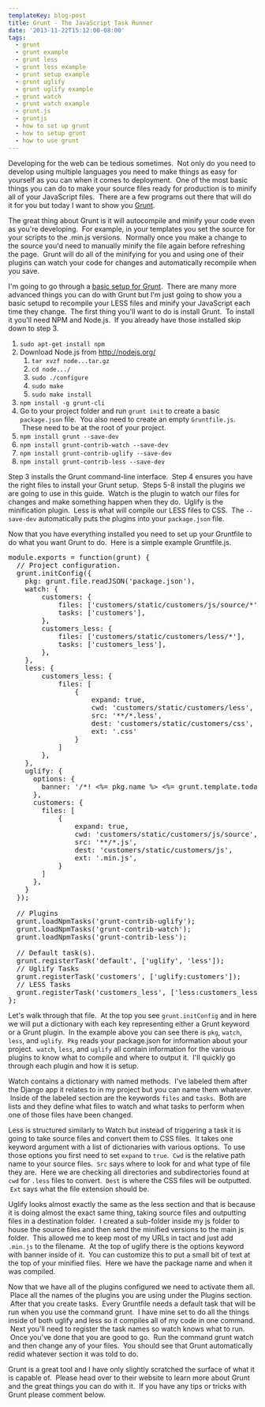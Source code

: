 ```yaml
---
templateKey: blog-post
title: Grunt - The JavaScript Task Runner
date: '2013-11-22T15:12:00-08:00'
tags:
  - grunt
  - grunt example
  - grunt less
  - grunt less example
  - grunt setup example
  - grunt uglify
  - grunt uglify example
  - grunt watch
  - grunt watch example
  - grunt.js
  - gruntjs
  - how to set up grunt
  - how to setup grunt
  - how to use grunt
---
```

Developing for the web can be tedious sometimes.  Not only do you need to develop using multiple languages you need to make things as easy for yourself as you can when it comes to deployment.  One of the most basic things you can do to make your source files ready for production is to minify all of your JavaScript files.  There are a few programs out there that will do it for you but today I want to show you <a title="Grunt" href="http://gruntjs.com/" target="_blank">Grunt</a>.

The great thing about Grunt is it will autocompile and minify your code even as you're developing.  For example, in your templates you set the source for your scripts to the .min.js versions.  Normally once you make a change to the source you'd need to manually minify the file again before refreshing the page.  Grunt will do all of the minifying for you and using one of their plugins can watch your code for changes and automatically recompile when you save.

I'm going to go through a <a href="http://gruntjs.com/getting-started" target="_blank">basic setup for Grunt</a>.  There are many more advanced things you can do with Grunt but I'm just going to show you a basic setupd to recompile your LESS files and minify your JavaScript each time they change.  The first thing you'll want to do is install Grunt.  To install it you'll need NPM and Node.js.  If you already have those installed skip down to step 3.
<ol>
	<li><code>sudo apt-get install npm</code></li>
	<li>Download Node.js from <a href="http://www.google.com/url?q=http%3A%2F%2Fnodejs.org%2F&amp;sa=D&amp;sntz=1&amp;usg=AFrqEzd01UNqDWamEggsGdsc_S6K90kYtQ">http://nodejs.org/</a>
<ol>
	<li><code>tar xvzf node...tar.gz</code></li>
	<li><code>cd node.../</code></li>
	<li><code>sudo ./configure</code></li>
	<li><code>sudo make</code></li>
	<li><code>sudo make install</code></li>
</ol>
</li>
	<li><code>npm install -g grunt-cli</code></li>
	<li>Go to your project folder and run <code>grunt init</code> to create a basic <code>package.json</code> file.  You also need to create an empty <code>Gruntfile.js</code>.  These need to be at the root of your project.</li>
	<li><code>npm install grunt --save-dev</code></li>
	<li><code>npm install grunt-contrib-watch --save-dev</code></li>
	<li><code>npm install grunt-contrib-uglify --save-dev</code></li>
	<li><code>npm install grunt-contrib-less --save-dev</code></li>
</ol>
Step 3 installs the Grunt command-line interface.  Step 4 ensures you have the right files to install your Grunt setup.  Steps 5-8 install the plugins we are going to use in this guide.  Watch is the plugin to watch our files for changes and make something happen when they do.  Uglify is the minification plugin.  Less is what will compile our LESS files to CSS.  The <code>--save-dev</code> automatically puts the plugins into your <code>package.json</code> file.

Now that you have everything installed you need to set up your Gruntfile to do what you want Grunt to do.  Here is a simple example Gruntfile.js.
<pre class="lang:js decode:true ">module.exports = function(grunt) {
  // Project configuration.
  grunt.initConfig({
    pkg: grunt.file.readJSON('package.json'),
    watch: {
        customers: {
            files: ['customers/static/customers/js/source/*'],
            tasks: ['customers'],
        },
        customers_less: {
            files: ['customers/static/customers/less/*'],
            tasks: ['customers_less'],
        },
    },
    less: {
        customers_less: {
            files: [
                {
                    expand: true,
                    cwd: 'customers/static/customers/less',
                    src: '**/*.less',
                    dest: 'customers/static/customers/css',
                    ext: '.css'
                }
            ]
        },
    },
    uglify: {
      options: {
        banner: '/*! &lt;%= pkg.name %&gt; &lt;%= grunt.template.today("yyyy-mm-dd") %&gt; */\n'
      },
      customers: {
        files: [
            {
                expand: true,
                cwd: 'customers/static/customers/js/source',
                src: '**/*.js',
                dest: 'customers/static/customers/js',
                ext: '.min.js',
            }
        ]
      },
    }
  });

  // Plugins
  grunt.loadNpmTasks('grunt-contrib-uglify');
  grunt.loadNpmTasks('grunt-contrib-watch');
  grunt.loadNpmTasks('grunt-contrib-less');

  // Default task(s).
  grunt.registerTask('default', ['uglify', 'less']);
  // Uglify Tasks
  grunt.registerTask('customers', ['uglify:customers']);
  // LESS Tasks
  grunt.registerTask('customers_less', ['less:customers_less']);
};</pre>
Let's walk through that file.  At the top you see <code>grunt.initConfig</code> and in here we will put a dictionary with each key representing either a Grunt keyword or a Grunt plugin.  In the example above you can see there is <code>pkg</code>, <code>watch</code>, <code>less</code>, and <code>uglify</code>.  <code>Pkg</code> reads your package.json for information about your project.  <code>watch</code>, <code>less</code>, and <code>uglify</code> all contain information for the various plugins to know what to compile and where to output it.  I'll quickly go through each plugin and how it is setup.

Watch contains a dictionary with named methods.  I've labeled them after the Django app it relates to in my project but you can name them whatever.  Inside of the labeled section are the keywords <code>files</code> and <code>tasks</code>.  Both are lists and they define what files to watch and what tasks to perform when one of those files have been changed.

Less is structured similarly to Watch but instead of triggering a task it is going to take source files and convert them to CSS files.  It takes one keyword argument with a list of dictionaries with various options.  To use those options you first need to set <code>expand</code> to <code>true</code>.  <code>Cwd</code> is the relative path name to your source files.  <code>Src</code> says where to look for and what type of file they are.  Here we are checking all directories and subdirectories found at <code>cwd</code> for <code>.less</code> files to convert.  <code>Dest</code> is where the CSS files will be outputted.  <code>Ext</code> says what the file extension should be.

Uglify looks almost exactly the same as the less section and that is because it is doing almost the exact same thing, taking source files and outputting files in a destination folder.  I created a sub-folder inside my js folder to house the source files and then send the minified versions to the main js folder.  This allowed me to keep most of my URLs in tact and just add <code>.min.js</code> to the filename.  At the top of uglify there is the options keyword with banner inside of it.  You can customize this to put a small bit of text at the top of your minified files.  Here we have the package name and when it was compiled.

Now that we have all of the plugins configured we need to activate them all.  Place all the names of the plugins you are using under the Plugins section.  After that you create tasks.  Every Gruntfile needs a default task that will be run when you use the command grunt.  I have mine set to do all the things inside of both uglify and less so it compiles all of my code in one command.  Next you'll need to register the task names so watch knows what to run.  Once you've done that you are good to go.  Run the command grunt watch and then change any of your files.  You should see that Grunt automatically redid whatever section it was told to do.

Grunt is a great tool and I have only slightly scratched the surface of what it is capable of.  Please head over to their website to learn more about Grunt and the great things you can do with it.  If you have any tips or tricks with Grunt please comment below.
